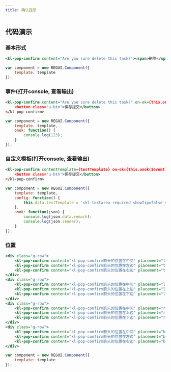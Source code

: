 ```yaml
---
title: 确认提示
---
```


## 代码演示

### 基本形式

<!-- demo_start -->
<div class="m-example"></div>

```xml
<kl-pop-confirm content="Are you sure delete this task?"><span>删除</span></kl-pop-confirm>
```

```javascript
var component = new REGUI.Component({
    template: template
});
```
<!-- demo_end -->

### 事件(打开console, 查看输出)

<!-- demo_start -->
<div class="m-example"></div>

```xml
<kl-pop-confirm content="Are you sure delete this task?" on-ok={this.onok()}>
    <button class="u-btn">保存提交</button>
</kl-pop-confirm>
```

```javascript
var component = new REGUI.Component({
    template: template,
    onok: function() {
        console.log(123);
    }
});
```
<!-- demo_end -->

### 自定义模板(打开console, 查看输出)

<!-- demo_start -->
<div class="m-example"></div>

```xml
<kl-pop-confirm contentTemplate={testTemplate} on-ok={this.onok($event)}>
    <button class="u-btn">保存提交</button>
</kl-pop-confirm>
```

```javascript
var component = new REGUI.Component({
    template: template,
    config: function() {
        this.data.testTemplate = '<kl-textarea required showTip=false value={remark} height=50 />';
    },
    onok: function(json) {
        console.log(json.data.remark);
        console.log(json.sender);
    }
});
```
<!-- demo_end -->

### 位置

<!-- demo_start -->
<div class="m-example"></div>

```xml
<div class="g-row">
    <kl-pop-confirm content="kl-pop-confirm箭头的位置在中间" placement="top"><xx-button title="top" /></kl-pop-confirm>
    <kl-pop-confirm content="kl-pop-confirm箭头的位置在左边" placement="topLeft"><xx-button title="topLeft" /></kl-pop-confirm>
    <kl-pop-confirm content="kl-pop-confirm箭头的位置在右边" placement="topRight"><xx-button title="topRight" /></kl-pop-confirm>
</div>
<div class="g-row">
    <kl-pop-confirm content="kl-pop-confirm箭头的位置在中间" placement="left"><xx-button title="left" /></kl-pop-confirm>
    <kl-pop-confirm content="kl-pop-confirm箭头的位置在上边" placement="leftTop"><xx-button title="leftTop" /></kl-pop-confirm>
    <kl-pop-confirm content="kl-pop-confirm箭头的位置在下边" placement="leftBottom"><xx-button title="leftBottom" /></kl-pop-confirm>
</div>
<div class="g-row">
    <kl-pop-confirm content="kl-pop-confirm箭头的位置在中间" placement="right"><xx-button title="right" /></kl-pop-confirm>
    <kl-pop-confirm content="kl-pop-confirm箭头的位置在上边" placement="rightTop"><xx-button title="rightTop" /></kl-pop-confirm>
    <kl-pop-confirm content="kl-pop-confirm箭头的位置在下边" placement="rightBottom"><xx-button title="rightBottom" /></kl-pop-confirm>
</div>
<div class="g-row">
    <kl-pop-confirm content="kl-pop-confirm箭头的位置在中间" placement="bottom"><xx-button title="bottom" /></kl-pop-confirm>
    <kl-pop-confirm content="kl-pop-confirm箭头的位置在左边" placement="bottomLeft"><xx-button title="bottomLeft" /></kl-pop-confirm>
    <kl-pop-confirm content="kl-pop-confirm箭头的位置在右边" placement="bottomRight"><xx-button title="bottomRight" /></kl-pop-confirm>
</div>
```

```javascript
var component = new REGUI.Component({
    template: template
});
```
<!-- demo_end -->
